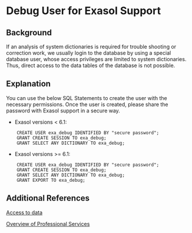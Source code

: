 # Debug User for Exasol Support 


## Background

If an analysis of system dictionaries is required for trouble shooting or correction work, we usually login to the database by using a special database user, whose access privileges are limited to system dictionaries. Thus, direct access to the data tables of the database is not possible.
## Explanation

You can use the below SQL Statements to create the user with the necessary permissions. Once the user is created, please share the password with Exasol support in a secure way.

- Exasol versions < 6.1:
```
    CREATE USER exa_debug IDENTIFIED BY "secure password";
    GRANT CREATE SESSION TO exa_debug;
    GRANT SELECT ANY DICTIONARY TO exa_debug;
```
- Exasol versions >= 6.1:
```
    CREATE USER exa_debug IDENTIFIED BY "secure password";
    GRANT CREATE SESSION TO exa_debug;
    GRANT SELECT ANY DICTIONARY TO exa_debug;
    GRANT EXPORT TO exa_debug;
```
## Additional References

[Access to data](https://docs.exasol.com/db/latest/planning/support.htm) 

[Overview of Professional Services](https://exasol.my.site.com/s/?language=en_US)


